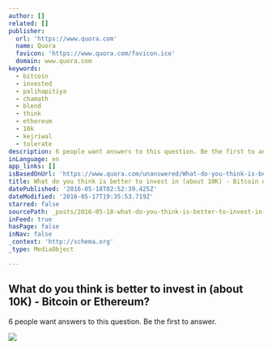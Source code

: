 ```yaml
---
author: []
related: []
publisher:
  url: 'https://www.quora.com'
  name: Quora
  favicon: 'https://www.quora.com/favicon.ico'
  domain: www.quora.com
keywords:
  - bitcoin
  - invested
  - palihapitiya
  - chamath
  - blend
  - think
  - ethereum
  - 10k
  - kejriwal
  - tolerate
description: 6 people want answers to this question. Be the first to answer.
inLanguage: en
app_links: []
isBasedOnUrl: 'https://www.quora.com/unanswered/What-do-you-think-is-better-to-invest-in-about-10K-Bitcoin-or-Ethereum'
title: What do you think is better to invest in (about 10K) - Bitcoin or Ethereum?
datePublished: '2016-05-18T02:52:39.425Z'
dateModified: '2016-05-17T19:35:53.719Z'
starred: false
sourcePath: _posts/2016-05-18-what-do-you-think-is-better-to-invest-in-about-10k-bitco.md
inFeed: true
hasPage: false
inNav: false
_context: 'http://schema.org'
_type: MediaObject

---
```

<article style=""><h1>What do you think is better to invest in (about 10K) - Bitcoin or Ethereum?</h1><p>6 people want answers to this question. Be the first to answer.</p><img src="https://qsf.is.quoracdn.net/-images.new_grid.fb_share_default.pnge6dde9cfa6e03c43.png" /></article>
